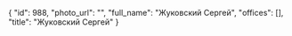 {
    "id": 988,
    "photo_url": "",
    "full_name": "Жуковский Сергей",
    "offices": [],
    "title": "Жуковский Сергей"
}